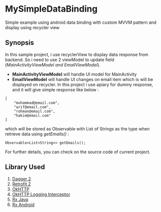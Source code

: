 # MySimpleDataBinding
Simple example using android data binding with custom MVVM pattern and display using recycler view

## Synopsis
In this sample project, i use recyclerView to display data response from backend.
So i need to use 2 viewModel to update field (*MainActivityViewModel and EmailViewModel*).
  - **MainActivityViewModel** will handle UI model for MainActivity
  - **EmailViewModel** will handle UI changes on email item which is will be displayed on recycler.
In this project i use apiary for dummy response, and it will give simple response like below :
```
[
    "muhammad@email.com",
    "arif@email.com",
    "rohman@email.com",
    "hakim@email.com"
]
```
which will be stored as Observable with List of Strings as the type when retrieve data using *getEmails()* :
```
Observable<List<String>> getEmails();
```
For further details, you can check on the source code of current project.

  
## Library Used
  1. [Dagger 2](https://github.com/google/dagger)
  2. [Retrofit 2](https://github.com/square/retrofit)
  3. [OkHTTP](https://github.com/square/okhttp) 
  4. [OkHTTP Logging Interceptor](https://github.com/square/okhttp/tree/master/okhttp-logging-interceptor)
  5. [Rx Java](https://github.com/ReactiveX/RxJava)
  6. [Rx Android](https://github.com/ReactiveX/RxAndroid)
